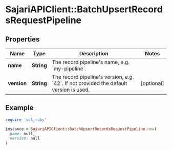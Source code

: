 # SajariAPIClient::BatchUpsertRecordsRequestPipeline

## Properties

| Name | Type | Description | Notes |
| ---- | ---- | ----------- | ----- |
| **name** | **String** | The record pipeline&#39;s name, e.g. &#x60;my-pipeline&#x60;. |  |
| **version** | **String** | The record pipeline&#39;s version, e.g. &#x60;42&#x60;.  If not provided the default version is used. | [optional] |

## Example

```ruby
require 'sdk_ruby'

instance = SajariAPIClient::BatchUpsertRecordsRequestPipeline.new(
  name: null,
  version: null
)
```

